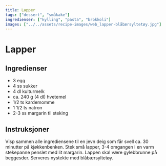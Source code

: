 ```yaml
---
title: Lapper
tags: ["dessert", "småkake"]
ingredienser: ["kylling", "pasta", "brokkoli"]
images: ["../../assets/recipe-images/web_lapper-blåbærsyltetøy.jpg"]
---
```


# Lapper

## Ingredienser

- 3 egg
- 4 ss sukker
- 4 dl kulturmelk
- ca. 240 g (4 dl) hvetemel
- 1/2 ts kardemomme
- 1 1/2 ts natron
- 2-3 ss margarin til steking

## Instruksjoner

Visp sammen alle ingrediensene til en jevn deig som får svell ca. 30 minutter på kjøkkenbenken. Stek små lapper, 3-4 omgangen i en varm stekepanne penslet med lit margarin. Lappen skal være gylebbrunne på beggesder. Serveres nystekte med blåbærsyltetøy.
